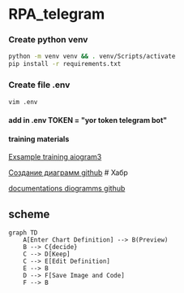 # RPA_telegram

### Create python venv
```bash
python -m venv venv && . venv/Scripts/activate
pip install -r requirements.txt 
```
### Create file .env
```bash
vim .env
```
#### add in .env TOKEN = "yor token telegram bot" 

#### training materials
[Exsample training aiogram3](https://mastergroosha.github.io/aiogram-3-guide/filters-and-middlewares/)

[Создание диаграмм github](https://habr.com/ru/articles/652867/) # Хабр

[documentations diogramms github](https://docs.github.com/ru/get-started/writing-on-github/working-with-advanced-formatting/creating-diagrams)


## scheme
```mermaid
graph TD
    A[Enter Chart Definition] --> B(Preview)
    B --> C{decide}
    C --> D[Keep]
    C --> E[Edit Definition]
    E --> B
    D --> F[Save Image and Code]
    F --> B
```
